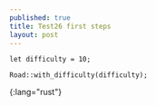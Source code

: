 ```yaml
---
published: true
title: Test26 first steps
layout: post
---
```

    let difficulty = 10;

    Road::with_difficulty(difficulty);
{:lang="rust"}